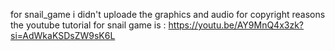 for snail_game i didn't uploade the graphics and audio for copyright reasons
the youtube tutorial for snail game is :
https://youtu.be/AY9MnQ4x3zk?si=AdWkaKSDsZW9sK6L

